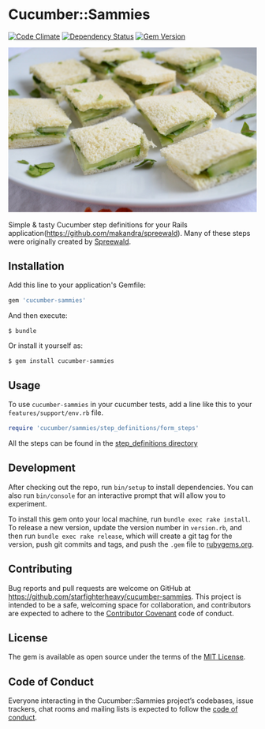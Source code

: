 # Cucumber::Sammies

[![Code Climate](https://codeclimate.com/github/starfighterheavy/cucumber-sammies/badges/gpa.svg)](https://codeclimate.com/github/starfighterheavy/cucumber-sammies)
[![Dependency Status](https://gemnasium.com/starfighterheavy/cucumber-sammies.svg)](https://gemnasium.com/starfighterheavy/cucumber-sammies)
[![Gem Version](https://badge.fury.io/rb/cucumber-sammies.svg)](https://badge.fury.io/rb/cucumber-sammies)

![Cucumber Sandwhiches](./sammies.jpg)

Simple & tasty Cucumber step definitions for your Rails application(https://github.com/makandra/spreewald). Many of these steps were originally created by [Spreewald](https://github.com/makandra/spreewald).

## Installation

Add this line to your application's Gemfile:

```ruby
gem 'cucumber-sammies'
```

And then execute:

    $ bundle

Or install it yourself as:

    $ gem install cucumber-sammies

## Usage

To use `cucumber-sammies` in your cucumber tests, add a line like this to your `features/support/env.rb` file.

```ruby
require 'cucumber/sammies/step_definitions/form_steps'
```

All the steps can be found in the [step_definitions directory](https://github.com/starfighterheavy/cucumber-sammies/tree/master/lib/cucumber/sammies/step_definitions)

## Development

After checking out the repo, run `bin/setup` to install dependencies. You can also run `bin/console` for an interactive prompt that will allow you to experiment.

To install this gem onto your local machine, run `bundle exec rake install`. To release a new version, update the version number in `version.rb`, and then run `bundle exec rake release`, which will create a git tag for the version, push git commits and tags, and push the `.gem` file to [rubygems.org](https://rubygems.org).

## Contributing

Bug reports and pull requests are welcome on GitHub at https://github.com/starfighterheavy/cucumber-sammies. This project is intended to be a safe, welcoming space for collaboration, and contributors are expected to adhere to the [Contributor Covenant](http://contributor-covenant.org) code of conduct.

## License

The gem is available as open source under the terms of the [MIT License](https://opensource.org/licenses/MIT).

## Code of Conduct

Everyone interacting in the Cucumber::Sammies project’s codebases, issue trackers, chat rooms and mailing lists is expected to follow the [code of conduct](https://github.com/starfighterheavy/cucumber-sammies/blob/master/CODE_OF_CONDUCT.md).
